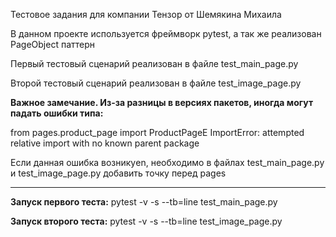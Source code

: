 Тестовое задания для компании Тензор от Шемякина Михаила

В данном проекте используется фреймворк pytest, а так же реализован PageObject паттерн


Первый тестовый сценарий реализован в файле test_main_page.py

Второй тестовый сценарий реализован в файле test_image_page.py

**Важное замечание. Из-за разницы в версиях пакетов, иногда могут падать ошибки типа:**

from pages.product_page import ProductPageE   ImportError: attempted relative import with no known parent package

Если данная ошибка возникyеn, необходимо в файлах test_main_page.py и test_image_page.py добавить точку перед pages

___

**Запуск первого теста:** pytest -v -s --tb=line test_main_page.py

**Запуск второго теста:** pytest -v -s --tb=line test_image_page.py



